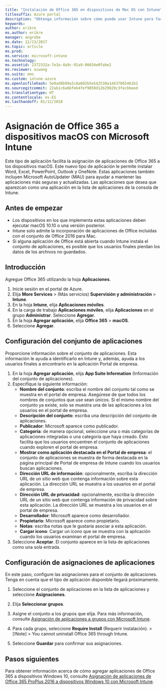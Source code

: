 ```yaml
---
title: "Instalación de Office 365 en dispositivos de Mac OS con Intune"
titlesuffix: Azure portal
description: "Obtenga información sobre cómo puede usar Intune para facilitar la instalación de aplicaciones de Office 365 en dispositivos macOS."
keywords: 
author: erikre
ms.author: erikre
manager: angrobe
ms.date: 12/13/2017
ms.topic: article
ms.prod: 
ms.service: microsoft-intune
ms.technology: 
ms.assetid: 2372332a-7e3a-4a9c-91a9-86654e0fabe2
ms.reviewer: aiwang
ms.suite: ems
ms.custom: intune-azure
ms.openlocfilehash: 5e0ad0b99a2c8a602b5e542530a1d437065461b2
ms.sourcegitcommit: 22ab1c6a6bfeb4fef9850d12b29829c3fecbbeed
ms.translationtype: HT
ms.contentlocale: es-ES
ms.lasthandoff: 01/12/2018
---
```

# <a name="how-to-assign-office-365-to-macos-devices-with-microsoft-intune"></a>Asignación de Office 365 a dispositivos macOS con Microsoft Intune

Este tipo de aplicación facilita la asignación de aplicaciones de Office 365 a los dispositivos macOS. Este nuevo tipo de aplicación le permite instalar Word, Excel, PowerPoint, Outlook y OneNote. Estas aplicaciones también incluyen Microsoft AutoUpdater (MAU) para ayudar a mantener las aplicaciones más seguras y actualizadas. Las aplicaciones que desea que aparezcan como una aplicación en la lista de aplicaciones de la consola de Intune.


## <a name="before-you-start"></a>Antes de empezar

- Los dispositivos en los que implementa estas aplicaciones deben ejecutar macOS 10.10 o una versión posterior.
- Intune solo admite la incorporación de aplicaciones de Office incluidas con el conjunto de Office 2016 para Mac.
- Si alguna aplicación de Office está abierta cuando Intune instala el conjunto de aplicaciones, es posible que los usuarios finales pierdan los datos de los archivos no guardados.


## <a name="get-started"></a>Introducción
Agregue Office 365 utilizando la hoja **Aplicaciones**.
1.  Inicie sesión en el portal de Azure.
2.  Elija **More Services** >  (Más servicios) **Supervisión y administración** > **Intune**.
3.  En la hoja **Intune**, elija **Aplicaciones móviles**.
4.  En la carga de trabajo **Aplicaciones móviles**, elija **Aplicaciones** en el grupo **Administrar**. Seleccione **Agregar**.
5.  En la hoja **Agregar aplicación**, elija **Office 365** > **macOS**.
6.  Seleccione **Agregar**.

## <a name="configure-the-app-suite"></a>Configuración del conjunto de aplicaciones

Proporcione información sobre el conjunto de aplicaciones. Esta información le ayuda a identificarlo en Intune y, además, ayuda a los usuarios finales a encontrarlo en la aplicación Portal de empresa.

1.  En la hoja **Agregar aplicación**, elija **App Suite Information** (Información del conjunto de aplicaciones).
2.  Especifique la siguiente información:
    - **Nombre del conjunto**: escriba el nombre del conjunto tal como se muestra en el portal de empresa. Asegúrese de que todos los nombres de conjuntos que use sean únicos. Si el mismo nombre del conjunto ya existe, solo se muestra una de las aplicaciones a los usuarios en el portal de empresa.
    - **Descripción del conjunto**: escriba una descripción del conjunto de aplicaciones.
    - **Publicador**: Microsoft aparece como publicador.
    - **Categoría**: de manera opcional, seleccione una o más categorías de aplicaciones integradas o una categoría que haya creado. Esto facilita que los usuarios encuentren el conjunto de aplicaciones cuando exploren el portal de empresa.
    - **Mostrar como aplicación destacada en el Portal de empresa**: el conjunto de aplicaciones se muestra de forma destacada en la página principal de Portal de empresa de Intune cuando los usuarios buscan aplicaciones.
    - **Dirección URL de información**: opcionalmente, escriba la dirección URL de un sitio web que contenga información sobre esta aplicación. La dirección URL se muestra a los usuarios en el portal de empresa.
    - **Dirección URL de privacidad**: opcionalmente, escriba la dirección URL de un sitio web que contenga información de privacidad sobre esta aplicación. La dirección URL se muestra a los usuarios en el portal de empresa.
    - **Desarrollador**: Microsoft aparece como desarrollador.
    - **Propietario**: Microsoft aparece como propietario.
    - **Notas**: escriba notas que le gustaría asociar a esta aplicación.
    - **Cargar icono**: Cargar un icono que se muestra con la aplicación cuando los usuarios examinan el portal de empresa.
3.  Seleccione **Aceptar**. El conjunto aparece en la lista de aplicaciones como una sola entrada.

## <a name="configure-app-assignments"></a>Configuración de asignaciones de aplicaciones

En este paso, configure las asignaciones para el conjunto de aplicaciones. Tenga en cuenta que el tipo de aplicación disponible llegará próximamente.

1.  Seleccione el conjunto de aplicaciones en la lista de aplicaciones y seleccione **Asignaciones**.
2.  Elija **Seleccionar grupos**.
3.  Asigne el conjunto a los grupos que elija. Para más información, consulte [Asignación de aplicaciones a grupos con Microsoft Intune](/intune/apps-deploy).
4.  Para cada grupo, seleccione **Require Install** (Requerir instalación).
        >[!Note]
        > You cannot uninstall Office 365 through Intune.

5. Seleccione **Guardar** para confirmar sus asignaciones.

## <a name="next-steps"></a>Pasos siguientes

Para obtener información acerca de cómo agregar aplicaciones de Office 365 a dispositivos Windows 10, consulte [Asignación de aplicaciones de Office 365 ProPlus 2016 a dispositivos Windows 10 con Microsoft Intune](/intune/apps-add-office365).
